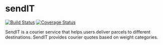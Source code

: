
# sendIT
[![Build Status](https://travis-ci.org/wagolemusa/send-IT.svg?branch=v1)](https://travis-ci.org/wagolemusa/send-IT)
[![Coverage Status](https://coveralls.io/repos/github/wagolemusa/send-IT/badge.svg?branch=v1)](https://coveralls.io/github/wagolemusa/send-IT?branch=v1)

SendIT is a courier service that helps users deliver parcels to different destinations. SendIT  provides courier quotes based on weight categories.
